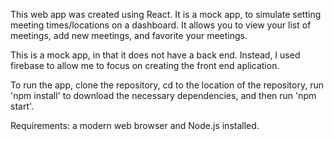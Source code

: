 This web app was created using React. It is a mock app, to simulate setting meeting times/locations on a dashboard. It allows you to view your list of meetings, add new meetings, and favorite your meetings.

This is a mock app, in that it does not have a back end. Instead, I used firebase to allow me to focus on creating the front end aplication.

To run the app, clone the repository, cd to the location of the repository, run 'npm install' to download the necessary dependencies, and then run 'npm start'.

Requirements: a modern web browser and Node.js installed.
